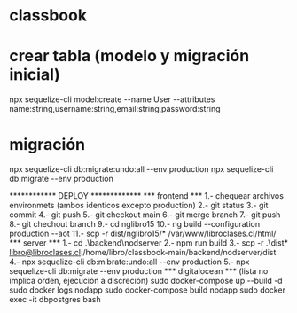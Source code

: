 # classbook

# crear tabla (modelo y migración inicial)
npx sequelize-cli model:create --name User --attributes name:string,username:string,email:string,password:string
# migración
npx sequelize-cli db:migrate:undo:all --env production
npx sequelize-cli db:migrate --env production

************ DEPLOY *************
*** frontend ***
1.- chequear archivos environmets (ambos identicos excepto production)
2.- git status 
3.- git commit
4.- git push 
5.- git checkout main
6.- git merge branch
7.- git push
8.- git chechout branch
9.- cd nglibro15
10.- ng build --configuration production --aot
11.- scp -r dist/nglibro15/* /var/www/libroclases.cl/html/
*** server ***
1.- cd .\backend\nodserver
2.- npm run build
3.- scp -r .\dist\* libro@libroclases.cl:/home/libro/classbook-main/backend/nodserver/dist
4.- npx sequelize-cli db:mibrate:undo:all --env production
5.- npx sequelize-cli db:migrate --env production
*** digitalocean ***
(lista no implica orden, ejecución a discreción)
sudo docker-compose up --build -d
sudo docker logs nodapp
sudo docker-compose build nodapp
sudo docker exec -it dbpostgres bash




